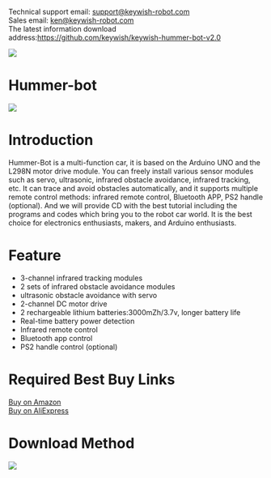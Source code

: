 Technical support email: support@keywish-robot.com</br>
Sales email: ken@keywish-robot.com</br>
The latest information download address:https://github.com/keywish/keywish-hummer-bot-v2.0    </br>


![](https://github.com/keywish/keywish-hummer-bot-v2.0)
# Hummer-bot 
![](https://github.com/keywish/keywish-hummer-bot-v2.0/blob/master/hummer_bot2.0.jpg)

# Introduction
Hummer-Bot is a multi-function car, it is based on the Arduino UNO and the L298N motor drive module. You can freely install various sensor modules such as servo, ultrasonic, infrared obstacle avoidance, infrared tracking, etc. It can trace and avoid obstacles automatically, and it supports multiple remote control methods: infrared remote control, Bluetooth APP, PS2 handle (optional). And we will provide CD with the best tutorial including the programs and codes which bring you to the robot car world. It is the best choice for electronics enthusiasts, makers, and Arduino enthusiasts.
# Feature
* 3-channel infrared tracking modules </br>
* 2 sets of infrared obstacle avoidance modules </br>
* ultrasonic obstacle avoidance with servo </br>
* 2-channel DC motor drive </br>
* 2 rechargeable lithium batteries:3000mZh/3.7v, longer battery life </br>
* Real-time battery power detection </br>
* Infrared remote control </br>
* Bluetooth app control </br>
* PS2 handle control (optional) </br>

# Required Best Buy Links
[Buy on Amazon]( https://www.amazon.com/dp/B07CFX53W4) </br>
[Buy on AliExpress]( https://www.aliexpress.com/store/product/Smart-Cars-for-Arduino-UNO-R3-Super-Starter-Kit-APP-RC-Remote-Control-Ultrasonic-Bluetooth-Module/3269016_32920074010.html)

# Download Method
![](https://github.com/keywish/keywish-hummer-bot-v2.0/blob/master/Download_instructions.jpg)

